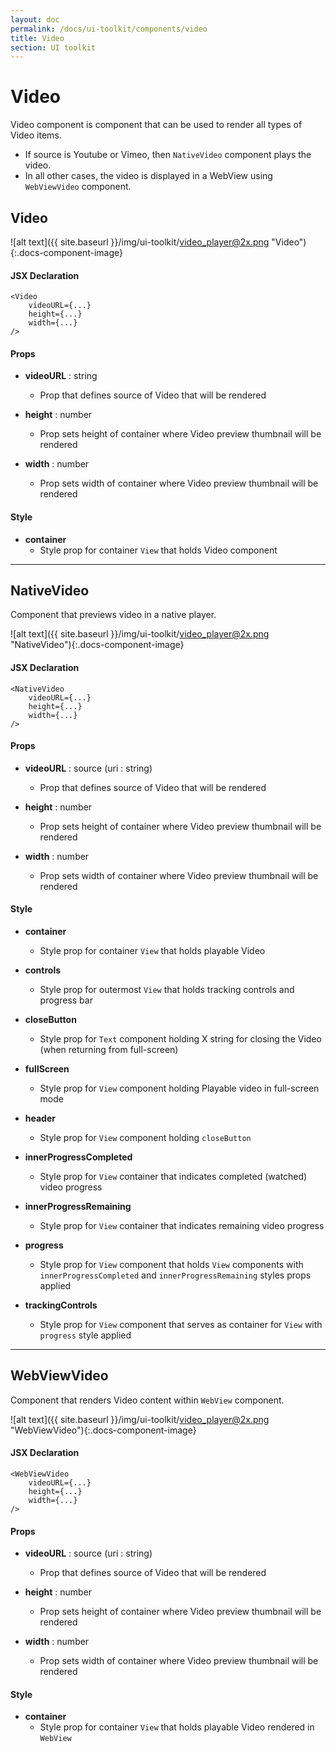 ```yaml
---
layout: doc
permalink: /docs/ui-toolkit/components/video
title: Video
section: UI toolkit
---
```


# Video

Video component is component that can be used to render all types of Video items.  
- If source is Youtube or Vimeo, then `NativeVideo` component plays the video.  
- In all other cases, the video is displayed in a WebView using `WebViewVideo` component.  

## Video
![alt text]({{ site.baseurl }}/img/ui-toolkit/video_player@2x.png "Video"){:.docs-component-image}

#### JSX Declaration
```JSX
<Video
    videoURL={...}
    height={...}
    width={...}
/>
```

#### Props

* **videoURL**  : string
  - Prop that defines source of Video that will be rendered

* **height** : number
  - Prop sets height of container where Video preview thumbnail will be rendered
 
   
* **width** : number
  - Prop sets width of container where Video preview thumbnail will be rendered


#### Style

* **container**
  - Style prop for container `View` that holds Video component
  
---
  
## NativeVideo

Component that previews video in a native player.

![alt text]({{ site.baseurl }}/img/ui-toolkit/video_player@2x.png "NativeVideo"){:.docs-component-image}

#### JSX Declaration
```JSX
<NativeVideo
    videoURL={...}
    height={...}
    width={...}
/>
```

#### Props

* **videoURL**  : source (uri : string)
  - Prop that defines source of Video that will be rendered

* **height** : number
  - Prop sets height of container where Video preview thumbnail will be rendered
 
* **width** : number
  - Prop sets width of container where Video preview thumbnail will be rendered

#### Style

* **container**
  - Style prop for container `View` that holds playable Video 

* **controls**
  - Style prop for outermost `View` that holds tracking controls and progress bar
  
* **closeButton**
  - Style prop for `Text` component holding X string for closing the Video (when returning from full-screen)

* **fullScreen**
  - Style prop for `View` component holding Playable video in full-screen mode
  
* **header**
  - Style prop for `View` component holding `closeButton`

* **innerProgressCompleted**
  - Style prop for `View` container that indicates completed (watched) video progress 

* **innerProgressRemaining**
  - Style prop for `View` container that indicates remaining video progress 

* **progress**
  - Style prop for `View` component that holds `View` components with `innerProgressCompleted` and `innerProgressRemaining` styles props applied

* **trackingControls**
  - Style prop for `View` component that serves as container for `View` with `progress` style applied    
  
---   

## WebViewVideo  

Component that renders Video content within `WebView` component.

![alt text]({{ site.baseurl }}/img/ui-toolkit/video_player@2x.png "WebViewVideo"){:.docs-component-image}

#### JSX Declaration
```JSX
<WebViewVideo
    videoURL={...}
    height={...}
    width={...}
/>
```

#### Props

* **videoURL**  : source (uri : string)
  - Prop that defines source of Video that will be rendered

* **height** : number
  - Prop sets height of container where Video preview thumbnail will be rendered
   
* **width** : number
  - Prop sets width of container where Video preview thumbnail will be rendered  

#### Style

* **container**
  - Style prop for container `View` that holds playable Video rendered in `WebView`
